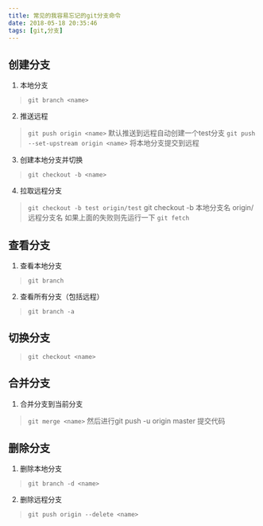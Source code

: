 ```yaml
---
title: 常见的我容易忘记的git分支命令
date: 2018-05-18 20:35:46
tags: [git,分支]
---
```


## 创建分支 ##
  

 1. 本地分支
 >`git branch <name>`
 2. 推送远程
 >`git push origin <name>`   默认推送到远程自动创建一个test分支
 >`git push --set-upstream origin <name>` 将本地分支提交到远程
 3. 创建本地分支并切换
 >`git checkout -b <name>`
 4. 拉取远程分支
 >`git checkout -b test origin/test`  git checkout -b 本地分支名 origin/远程分支名
 >如果上面的失败则先运行一下  `git fetch`
## 查看分支 ##

 1. 查看本地分支
 >`git branch`
 2. 查看所有分支（包括远程）
 > `git branch -a`

## 切换分支 ##

>`git checkout <name>`


## 合并分支 ##

1. 合并分支到当前分支
>`git merge <name>`  然后进行git push -u origin master 提交代码

## 删除分支 ##

 1. 删除本地分支
 >`git branch -d <name>`
 2. 删除远程分支
 >`git push origin --delete <name>`

